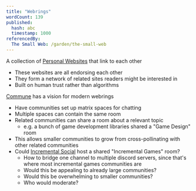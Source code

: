 ```yaml
---
title: "Webrings"
wordCount: 139
published:
  hash: abc
  timestamp: 1000
referencedBy:
  The Small Web: /garden/the-small-web
---
```


A collection of [Personal Websites](/garden/the-small-web) that link to each other
- These websites are all endorsing each other
- They form a network of related sites readers might be interested in
- Built on human trust rather than algorithms

[Commune](/garden/commune) has a vision for modern webrings
- Have communities set up matrix spaces for chatting
- Multiple spaces can contain the same room
- Related communities can share a room about a relevant topic
	- e.g. a bunch of game development libraries shared a "Game Design" room
- This allows smaller communities to grow from cross-pollinating with other related communities
- Could [Incremental Social](/garden/incremental-social) host a shared "Incremental Games" room?
	- How to bridge one channel to multiple discord servers, since that's where most incremental games communities are
	- Would this be appealing to already large communities?
	- Would this be overwhelming to smaller communities?
	- Who would moderate?